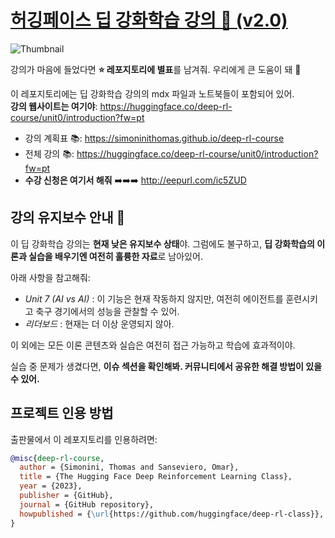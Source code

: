 # [허깅페이스 딥 강화학습 강의 🤗 (v2.0)](https://huggingface.co/deep-rl-course/unit0/introduction)

<img src="https://huggingface.co/datasets/huggingface-deep-rl-course/course-images/resolve/main/en/unit0/thumbnail.jpg" alt="Thumbnail"/>

강의가 마음에 들었다면 **⭐ 레포지토리에 별표**를 남겨줘. 우리에게 큰 도움이 돼 🤗

이 레포지토리에는 딥 강화학습 강의의 mdx 파일과 노트북들이 포함되어 있어.  
**강의 웹사이트는 여기야**: https://huggingface.co/deep-rl-course/unit0/introduction?fw=pt

- 강의 계획표 📚: https://simoninithomas.github.io/deep-rl-course  
- 전체 강의 📚: https://huggingface.co/deep-rl-course/unit0/introduction?fw=pt  
- **수강 신청은 여기서 해줘** ➡️➡️➡️ http://eepurl.com/ic5ZUD

## 강의 유지보수 안내 🚧

이 딥 강화학습 강의는 **현재 낮은 유지보수 상태**야. 그럼에도 불구하고, **딥 강화학습의 이론과 실습을 배우기엔 여전히 훌륭한 자료**로 남아있어.

아래 사항을 참고해줘:

- *Unit 7 (AI vs AI)* : 이 기능은 현재 작동하지 않지만, 여전히 에이전트를 훈련시키고 축구 경기에서의 성능을 관찰할 수 있어.
- *리더보드* : 현재는 더 이상 운영되지 않아.

이 외에는 모든 이론 콘텐츠와 실습은 여전히 접근 가능하고 학습에 효과적이야.

실습 중 문제가 생겼다면, **이슈 섹션을 확인해봐. 커뮤니티에서 공유한 해결 방법이 있을 수 있어.**

## 프로젝트 인용 방법

출판물에서 이 레포지토리를 인용하려면:

```bibtex
@misc{deep-rl-course,
  author = {Simonini, Thomas and Sanseviero, Omar},
  title = {The Hugging Face Deep Reinforcement Learning Class},
  year = {2023},
  publisher = {GitHub},
  journal = {GitHub repository},
  howpublished = {\url{https://github.com/huggingface/deep-rl-class}},
}
```